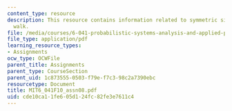 ```yaml
---
content_type: resource
description: This resource contains information related to symmetric simple random
  walk.
file: /media/courses/6-041-probabilistic-systems-analysis-and-applied-probability-fall-2010/cde10ca11fe605d124fc82fe3e7611c4_MIT6_041F10_assn08.pdf
file_type: application/pdf
learning_resource_types:
- Assignments
ocw_type: OCWFile
parent_title: Assignments
parent_type: CourseSection
parent_uid: 1c873555-0503-f79e-f7c3-98c2a7390ebc
resourcetype: Document
title: MIT6_041F10_assn08.pdf
uid: cde10ca1-1fe6-05d1-24fc-82fe3e7611c4
---
```

